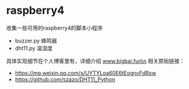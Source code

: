# raspberry4
收集一些可用的raspberry4的脚本小程序
- buzzer.py   蜂鸣器
- dht11.py    温湿度



具体实现细节在个人博客里有，详细介绍 www.bigbai.fun\n
相关原始链接：
- https://mp.weixin.qq.com/s/UYTYLoa60E6tEognvFdRxw
- https://github.com/szazo/DHT11_Python
